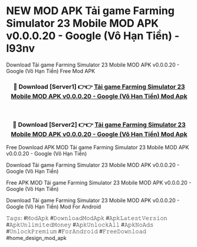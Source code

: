 # NEW MOD APK Tải game Farming Simulator 23 Mobile MOD APK v0.0.0.20 - Google (Vô Hạn Tiền) - l93nv
Download Tải game Farming Simulator 23 Mobile MOD APK v0.0.0.20 - Google (Vô Hạn Tiền) Free Mod APK

<div align="center">
<h3>🔴 Download [Server1] 👉👉 <a href="https://apk-comot.site?title=Tải_game_Farming_Simulator_23_Mobile_MOD_APK_v0.0.0.20_-_Google_(Vô_Hạn_Tiền)">Tải game Farming Simulator 23 Mobile MOD APK v0.0.0.20 - Google (Vô Hạn Tiền) Mod Apk</a></h3><br>

<h3>🔴 Download [Server2] 👉👉 <a href="https://apk-comot.site?title=Tải_game_Farming_Simulator_23_Mobile_MOD_APK_v0.0.0.20_-_Google_(Vô_Hạn_Tiền)">Tải game Farming Simulator 23 Mobile MOD APK v0.0.0.20 - Google (Vô Hạn Tiền) Mod Apk</a></h3>
</div>


Free Download APK MOD Tải game Farming Simulator 23 Mobile MOD APK v0.0.0.20 - Google (Vô Hạn Tiền)

Download Tải game Farming Simulator 23 Mobile MOD APK v0.0.0.20 - Google (Vô Hạn Tiền) 

Free APK MOD Tải game Farming Simulator 23 Mobile MOD APK v0.0.0.20 - Google (Vô Hạn Tiền) 

Download Tải game Farming Simulator 23 Mobile MOD APK v0.0.0.20 - Google (Vô Hạn Tiền) Mod For Android

𝚃𝚊𝚐𝚜: #𝙼𝚘𝚍𝙰𝚙𝚔 #𝙳𝚘𝚠𝚗𝚕𝚘𝚊𝚍𝙼𝚘𝚍𝙰𝚙𝚔 #𝙰𝚙𝚔𝙻𝚊𝚝𝚎𝚜𝚝𝚅𝚎𝚛𝚜𝚒𝚘𝚗 #𝙰𝚙𝚔𝚄𝚗𝚕𝚒𝚖𝚒𝚝𝚎𝚍𝙼𝚘𝚗𝚎𝚢 #𝙰𝚙𝚔𝚄𝚗𝚕𝚘𝚌𝚔𝙰𝚕𝚕 #𝙰𝚙𝚔𝙽𝚘𝙰𝚍𝚜 #𝚄𝚗𝚕𝚘𝚌𝚔𝙿𝚛𝚎𝚖𝚒𝚞𝚖 #𝙵𝚘𝚛𝙰𝚗𝚍𝚛𝚘𝚒𝚍 #𝙵𝚛𝚎𝚎𝙳𝚘𝚠𝚗𝚕𝚘𝚊𝚍 #home_design_mod_apk